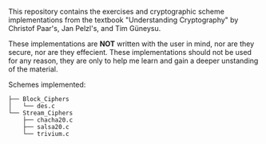 This repository contains the exercises and cryptographic scheme implementations from the textbook "Understanding Cryptography" by Christof Paar's, Jan Pelzl's, and Tim Güneysu.

These implementations are **NOT** written with the user in mind, nor are they secure, nor are they effecient. These implementations should not be used for any reason, they are only to help me learn and gain a deeper unstanding of the material. 

Schemes implemented:
```
├── Block_Ciphers
│   └── des.c
└── Stream_Ciphers
    ├── chacha20.c
    ├── salsa20.c
    └── trivium.c
```